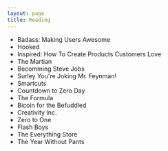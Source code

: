 ```yaml
---
layout: page
title: Reading 
---
```


<ul class="frontpage-list">
  <li>Badass: Making Users Awesome</li>
  <li>Hooked</li>
  <li>Inspired: How To Create Products Customers Love</li>
  <li>The Martian</li>
  <li>Becomming Steve Jobs</li>
  <li>Surley You're Joking Mr. Feynman!</li>
  <li>Smartcuts</li>
  <li>Countdown to Zero Day</li>
  <li>The Formula</li>
  <li>Bicoin for the Befuddled</li>
  <li>Creativity Inc.</li>
  <li>Zero to One</li>
  <li>Flash Boys</li>
  <li>The Everything Store</li>
  <li>The Year Without Pants</li>
</ul>